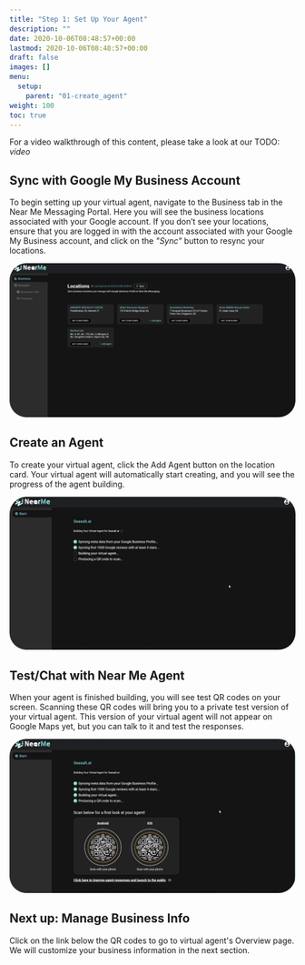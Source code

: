 ```yaml
---
title: "Step 1: Set Up Your Agent"
description: ""
date: 2020-10-06T08:48:57+00:00
lastmod: 2020-10-06T08:48:57+00:00
draft: false
images: []
menu:
  setup:
    parent: "01-create_agent"
weight: 100
toc: true
---
```



For a video walkthrough of this content, please take a look at our TODO: *video*

Sync with Google My Business Account
-------------------------------------

To begin setting up your virtual agent, navigate to the Business tab in the Near Me Messaging Portal. Here you will see the business locations associated with your Google account. If you don’t see your locations, ensure that you are logged in with the account associated with your Google My Business account, and click on the *"Sync"* button to resync your locations.

<a href="images/locations.png"><img src="images/locations.png" alt="Locations" style="max-width:100%; border-radius: 30px;"></a>


Create an Agent
---------------

To create your virtual agent, click the Add Agent button on the location card. Your virtual agent will automatically start creating, and you will see the progress of the agent building.

<a href="images/building.png"><img src="images/building.png" alt="Building" style="max-width:100%; border-radius: 30px;"></a>


Test/Chat with Near Me Agent
----------------------------

When your agent is finished building, you will see test QR codes on your screen. Scanning these QR codes will bring you to a private test version of your virtual agent. This version of your virtual agent will not appear on Google Maps yet, but you can talk to it and test the responses.

<a href="images/built.png"><img src="images/built.png" alt="Built" style="max-width:100%; border-radius: 30px;"></a>

Next up: Manage Business Info
-----------------------------
Click on the link below the QR codes to go to virtual agent's Overview page. We will customize your business information in the next section.